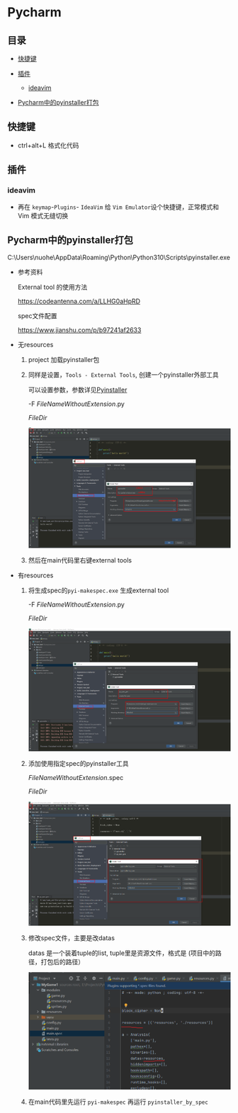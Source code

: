 # Pycharm

## 目录

*   [快捷键](#快捷键)

*   [插件](#插件)

    *   [ideavim](#ideavim)

*   [Pycharm中的pyinstaller打包](#pycharm中的pyinstaller打包)

## 快捷键

*   ctrl+alt+L 格式化代码

## 插件

### ideavim

*   再在 `keymap`-`Plugins`- `IdeaVim` 给 `Vim Emulator`设个快捷键，正常模式和 Vim 模式无缝切换

## Pycharm中的pyinstaller打包

C:\Users\nuohe\AppData\Roaming\Python\Python310\Scripts\pyinstaller.exe

*   参考资料

    External tool 的使用方法

    <https://codeantenna.com/a/LLHG0aHpRD>

    spec文件配置

    <https://www.jianshu.com/p/b97241af2633>

*   无resources

    1.  project 加载pyinstaller包

    2.  同样是设置，`Tools - External Tools`, 创建一个pyinstaller外部工具

        可以设置参数，参数详见[Pyinstaller](../../Python/Pyinstaller/Pyinstaller.md "Pyinstaller")

        \-F $FileNameWithoutExtension$.py

        $FileDir$

        ![](image/image_q7KH1yE_Eu.png)

    3.  然后在main代码里右键external tools

*   有resources

    1.  将生成spec的`pyi-makespec.exe` 生成external tool

        \-F $FileNameWithoutExtension$.py

        $FileDir$

        ![](image/image_R05vIZ72cT.png)

    2.  添加使用指定spec的pyinstaller工具

        $FileNameWithoutExtension$.spec

        $FileDir$

        ![](image/image_pjllA_MWWq.png)

    3.  修改spec文件，主要是改datas

        datas 是一个装着tuple的list, tuple里是资源文件，格式是 (项目中的路径，打包后的路径）

        ![](image/image_jsGtESMDCq.png)

    4.  在main代码里先运行 `pyi-makespec` 再运行 `pyinstaller_by_spec`
